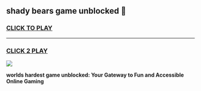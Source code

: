 
## shady bears game unblocked 👋
<h3>
<a href="https://premium.freeplayer.one?title=shady_bears_game_unblocked&ref=13F">CLICK TO PLAY</a></h3>
<hr>

<h3>
<a href="https://premium.freeplayer.one?title=shady_bears_game_unblocked&ref=13F">CLICK 2 PLAY</a>
  
</h3>

<a href="https://premium.freeplayer.one?title=shady_bears_game_unblocked&ref=12F/"><img src="https://clearcache.store/games.png"></a>


**worlds hardest game unblocked: Your Gateway to Fun and Accessible Online Gaming**
